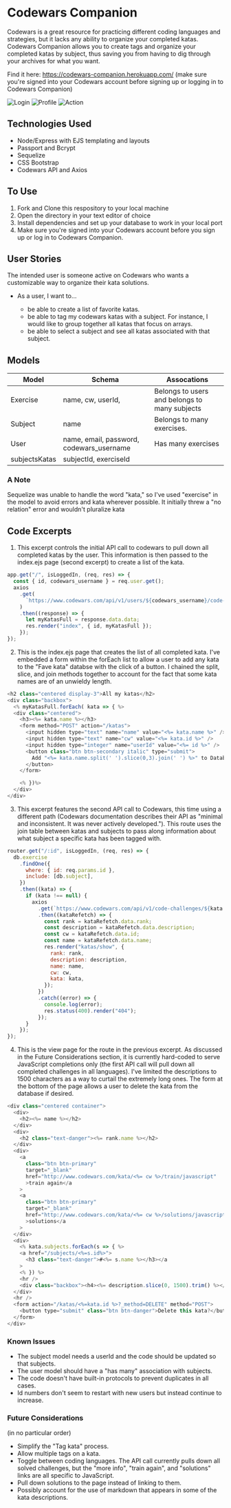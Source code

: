 # Codewars Companion

Codewars is a great resource for practicing different coding languages and strategies, but it lacks any ability to organize your completed katas. Codewars Companion allows you to create tags and organize your completed katas by subject, thus saving you from having to dig through your archives for what you want.

Find it here: https://codewars-companion.herokuapp.com/ (make sure you're signed into your Codewars account before signing up or logging in to Codewars Companion)

![Login](public/img/login.png)
![Profile](public/img/profile.png)
![Action](public/img/action.png)

## Technologies Used

- Node/Express with EJS templating and layouts
- Passport and Bcrypt
- Sequelize
- CSS Bootstrap
- Codewars API and Axios

## To Use

1. Fork and Clone this respository to your local machine
2. Open the directory in your text editor of choice
3. Install dependencies and set up your database to work in your local port
4. Make sure you're signed into your Codewars account before you sign up or log in to Codewars Companion.

## User Stories

The intended user is someone active on Codewars who wants a customizable way to organize their kata solutions.

- As a user, I want to...

  - be able to create a list of favorite katas.
  - be able to tag my codewars katas with a subject. For instance, I would like to group together all katas that focus on arrays.
  - be able to select a subject and see all katas associated with that subject.

## Models

| Model         | Schema                                   | Assocations                                   |
| ------------- | ---------------------------------------- | --------------------------------------------- |
| Exercise      | name, cw, userId,                        | Belongs to users and belongs to many subjects |
| Subject       | name                                     | Belongs to many exercises.                    |
| User          | name, email, password, codewars_username | Has many exercises                            |
| subjectsKatas | subjectId, exerciseId                    |                                               |

### A Note

Sequelize was unable to handle the word "kata," so I've used "exercise" in the model to avoid errors and kata wherever possible. It initially threw a "no relation" error and wouldn't pluralize kata

## Code Excerpts

1. This excerpt controls the initial API call to codewars to pull down all completed katas by the user. This information is then passed to the index.ejs page (second excerpt) to create a list of the kata.

```javascript
app.get("/", isLoggedIn, (req, res) => {
  const { id, codewars_username } = req.user.get();
  axios
    .get(
      `https://www.codewars.com/api/v1/users/${codewars_username}/code-challenges/completed?`
    )
    .then((response) => {
      let myKatasFull = response.data.data;
      res.render("index", { id, myKatasFull });
    });
});
```

2. This is the index.ejs page that creates the list of all completed kata. I've embedded a form within the forEach list to allow a user to add any kata to the "Fave kata" databse with the click of a button. I chained the split, slice, and join methods together to account for the fact that some kata names are of an unwieldy length.

```javascript
<h2 class="centered display-3">All my katas</h2>
<div class="backbox">
  <% myKatasFull.forEach( kata => { %>
  <div class="centered">
    <h3><%= kata.name %></h3>
    <form method="POST" action="/katas">
      <input hidden type="text" name="name" value="<%= kata.name %>" />
      <input hidden type="text" name="cw" value="<%= kata.id %>" />
      <input hidden type="integer" name="userId" value="<%= id %>" />
      <button class="btn btn-secondary italic" type="submit">
        Add "<%= kata.name.split(' ').slice(0,3).join(' ') %>" to Database
      </button>
    </form>

    <% })%>
  </div>
</div>
```

3. This excerpt features the second API call to Codewars, this time using a different path (Codewars documentation describes their API as "minimal and inconsistent. It was never actively developed."). This route uses the join table between katas and subjects to pass along information about what subject a specific kata has been tagged with.

```javascript
router.get("/:id", isLoggedIn, (req, res) => {
  db.exercise
    .findOne({
      where: { id: req.params.id },
      include: [db.subject],
    })
    .then((kata) => {
      if (kata !== null) {
        axios
          .get(`https://www.codewars.com/api/v1/code-challenges/${kata.cw}`)
          .then((kataRefetch) => {
            const rank = kataRefetch.data.rank;
            const description = kataRefetch.data.description;
            const cw = kataRefetch.data.id;
            const name = kataRefetch.data.name;
            res.render("katas/show", {
              rank: rank,
              description: description,
              name: name,
              cw: cw,
              kata: kata,
            });
          })
          .catch((error) => {
            console.log(error);
            res.status(400).render("404");
          });
      }
    });
});
```

4. This is the view page for the route in the previous excerpt. As discussed in the Future Considerations section, it is currently hard-coded to serve JavaScript completions only (the first API call will pull down all completed challenges in all languages). I've limited the descriptions to 1500 characters as a way to curtail the extremely long ones. The form at the bottom of the page allows a user to delete the kata from the database if desired.

```javascript
<div class="centered container">
  <div>
    <h2><%= name %></h2>
  </div>
  <div>
    <h2 class="text-danger"><%= rank.name %></h2>
  </div>
  <div>
    <a
      class="btn btn-primary"
      target="_blank"
      href="http://www.codewars.com/kata/<%= cw %>/train/javascript"
      >train again</a
    >
    <a
      class="btn btn-primary"
      target="_blank"
      href="http://www.codewars.com/kata/<%= cw %>/solutions/javascript"
      >solutions</a
    >
  </div>
  <div>
    <% kata.subjects.forEach(s => { %>
    <a href="/subjects/<%=s.id%>">
      <h3 class="text-danger">#<%= s.name %></h3></a
    >
    <% }) %>
    <hr />
    <div class="backbox"><h4><%= description.slice(0, 1500).trim() %></h4></div>
  </div>
  <hr />
  <form action="/katas/<%=kata.id %>?_method=DELETE" method="POST">
    <button type="submit" class="btn btn-danger">Delete this kata?</button>
  </form>
</div>
```

### Known Issues

- The subject model needs a userId and the code should be updated so that subjects.
- The user model should have a "has many" association with subjects.
- The code doesn't have built-in protocols to prevent duplicates in all cases.
- Id numbers don't seem to restart with new users but instead continue to increase.

### Future Considerations

(in no particular order)

- Simplify the "Tag kata" process.
- Allow multiple tags on a kata.
- Toggle between coding languages. The API call currently pulls down all solved challenges, but the "more info", "train again", and "solutions" links are all specific to JavaScript.
- Pull down solutions to the page instead of linking to them.
- Possibly account for the use of markdown that appears in some of the kata descriptions.
